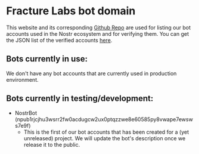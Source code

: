 # Fracture Labs bot domain
This website and its corresponding [Github Repo](https://github.com/FractureMCLabs/bots) are used for listing our bot accounts used in the Nostr ecosystem and for verifying them. 
You can get the JSON list of the verified accounts [here](https://bots.fracturelabs.us.to/.well-known/nostr.json).
## Bots currently in use:
We don't have any bot accounts that are currently used in production environment.
## Bots currently in testing/development:
- NostrBot (npub1rjcjhu3wsrr2fw0acdugcw2ux0ptqzzwe8e60585py8vwape7ewsws7e9f)
  - This is the first of our bot accounts that has been created for a (yet unreleased) project. We will update the bot's description once we release it to the public. 
